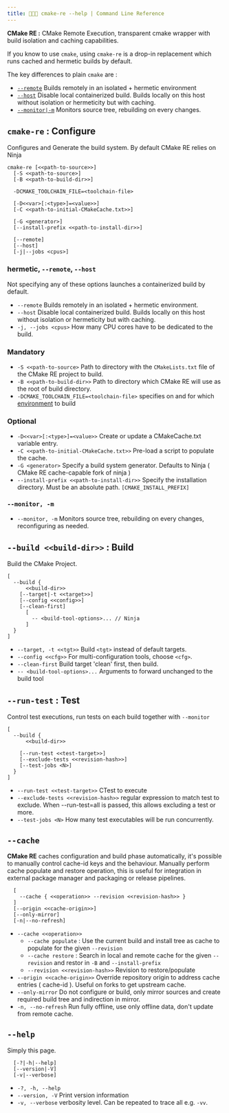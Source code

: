 ```yaml
---
title: 👩🏼‍💻 cmake-re --help | Command Line Reference
---
```


**CMake RE :** CMake Remote Execution, transparent cmake wrapper with build isolation and caching capabilities.

If you know to use `cmake`, using `cmake-re` is a drop-in replacement which runs cached and hermetic builds by default.

The key differences to plain `cmake` are : 

  * [`--remote`](#hermetic---remote---host) Builds remotely in an isolated + hermetic environment
  * [`--host`](#hermetic---remote---host) Disable local containerized build. Builds locally on this host without isolation or hermeticity but with caching.
  * [`--monitor|-m`](#--monitor-m) Monitors source tree, rebuilding on every changes.

## `cmake-re` : Configure
Configures and Generate the build system. By default CMake RE relies on Ninja
```
cmake-re [<<path-to-source>>]
  [-S <<path-to-source>]
  [-B <<path-to-build-dir>>] 

  -DCMAKE_TOOLCHAIN_FILE=<toolchain-file>

  [-D<<var>[:<type>]=<value>>]
  [-C <<path-to-initial-CMakeCache.txt>>] 

  [-G <generator>] 
  [--install-prefix <<path-to-install-dir>>]

  [--remote]
  [--host]
  [-j|--jobs <cpus>]   
```

### hermetic, `--remote`, `--host`
Not specifying any of these options launches a containerized build by default.
* `--remote`                Builds remotely in an isolated + hermetic environment.
* `--host`                  Disable local containerized build. Builds locally on this host without isolation or hermeticity but with caching.
* `-j, --jobs <cpus>`       How many CPU cores have to be dedicated to the build.

### Mandatory
* `-S <<path-to-source>`    Path to directory with the `CMakeLists.txt` file of the CMake RE project to build.
* `-B <<path-to-build-dir>>` Path to directory which CMake RE will use as the root of build directory.
* `-DCMAKE_TOOLCHAIN_FILE=<toolchain-file>` specifies on and for which [environment](./0400-environments.md) to build 

### Optional
* `-D<<var>[:<type>]=<value>>` Create or update a CMakeCache.txt variable entry.
* `-C <<path-to-initial-CMakeCache.txt>>` Pre-load a script to populate the cache.
* `-G <generator>`          Specify a build system generator. Defaults to Ninja ( CMake RE cache-capable fork of ninja )
* `--install-prefix <<path-to-install-dir>>` Specify the installation directory. Must be an absolute path. `[CMAKE_INSTALL_PREFIX]`
  


### `--monitor, -m`
* `--monitor, -m`           Monitors source tree, rebuilding on every changes, reconfiguring as needed.

 
## `--build <<build-dir>>` : Build
Build the CMake Project.

```
[ 
  --build {
      <<build-dir>> 
    [--target|-t <<target>>] 
    [--config <<config>>] 
    [--clean-first] 
      [
        -- <build-tool-options>... // Ninja
      ] 
  }
] 
```

* `--target, -t <<tgt>>` Build `<tgt>` instead of default targets.
* `--config <<cfg>>`     For multi-configuration tools, choose `<cfg>`.
* `--clean-first`           Build target 'clean' first, then build.
* `-- <build-tool-options>...` Arguments to forward unchanged to the build tool


## `--run-test` : Test
Control test executions, run tests on each build together with `--monitor`

```
[ 
  --build {
      <<build-dir>> 

    [--run-test <<test-target>>] 
    [--exclude-tests <<revision-hash>>] 
    [--test-jobs <N>] 
  }
] 
```
* `--run-test <<test-target>>` CTest to execute
* `--exclude-tests <<revision-hash>>` regular expression to match test to exclude. When --run-test=all is passed, this allows excluding a test or more.
* `--test-jobs <N>`         How many test executables will be run concurrently.

## `--cache`
**CMake RE** caches configuration and build phase automatically, it's possible to manually control cache-id keys and the behaviour.
Manually perform cache populate and restore operation, this is useful for integration in external package manager and packaging or release pipelines.

```
  [ 
    --cache { <<operation>> --revision <<revision-hash>> }
  ] 
  [--origin <<cache-origin>>]
  [--only-mirror]
  [-n|--no-refresh]
```

* `--cache <<operation>>`
  * `--cache populate` : Use the current build and install tree as cache to populate for the given `--revision`
  * `--cache restore` : Search in local and remote cache for the given `--revision`  and restor in `-B` and `--install-prefix`
  * `--revision <<revision-hash>>` Revision to restore/populate
* `--origin <<cache-origin>>` Override repository origin to address cache entries ( cache-id ). Useful on forks to get upstream cache.
* `--only-mirror`           Do not configure or build, only mirror sources and create required build tree and indirection in mirror.
* `-n, --no-refresh`        Run fully offline, use only offline data, don't update from remote cache.


## `--help`
Simply this page.
```
  [-?|-h|--help]
  [--version|-V]
  [-v|--verbose] 
```

* `-?, -h, --help`
* `--version, -V`           Print version information
* `-v, --verbose`           verbosity level. Can be repeated to trace all e.g. `-vv`.
